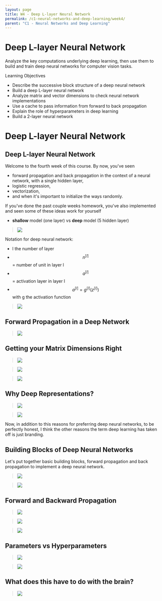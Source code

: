 ```yaml
---
layout: page
title: W4 - Deep L-layer Neural Network
permalink: /c1-neural-networks-and-deep-learning/week4/
parent: "C1 - Neural Networks and Deep Learning"
---
```


# Deep L-layer Neural Network

Analyze the key computations underlying deep learning, then use them to build and train deep neural networks for computer vision tasks.

Learning Objectives
- Describe the successive block structure of a deep neural network
- Build a deep L-layer neural network
- Analyze matrix and vector dimensions to check neural network implementations
- Use a cache to pass information from forward to back propagation
- Explain the role of hyperparameters in deep learning
- Build a 2-layer neural network


# Deep L-layer Neural Network

## Deep L-layer Neural Network

Welcome to the fourth week of this course. By now, you've seen 
- forward propagation and back propagation in the context of a neural network, with a single hidden layer, 
- logistic regression, 
- vectorization, 
- and when it's important to initialize the ways randomly. 

If you've done the past couple weeks homework, you've also implemented and seen some of these ideas work for yourself

- **shallow** model (one layer) vs **deep** model (5 hidden layer)

> <img src="./images/w02-01-Deep_L-layer_Neural_Network/img_2023-03-18_09-00-45.png">

Notation for deep neural network:
- l the number of layer
- $$n^{[l]}$$ = number of unit in layer l
- $$a^{[l]}$$ = activation layer in layer l 
- $$a^{[l]} = g^{[l]}(z^{[l]})$$  with g the activation function
> <img src="./images/w02-01-Deep_L-layer_Neural_Network/img_2023-03-18_09-00-50.png">

## Forward Propagation in a Deep Network

> <img src="./images/w02-02-Forward_Propagation_in_a_Deep_Network/img_2023-03-18_09-08-22.png">

## Getting your Matrix Dimensions Right

> <img src="./images/w02-03-Getting_your_Matrix_Dimensions_Right/img_2023-03-18_09-10-01.png">

> <img src="./images/w02-03-Getting_your_Matrix_Dimensions_Right/img_2023-03-18_09-10-07.png">

> <img src="./images/w02-03-Getting_your_Matrix_Dimensions_Right/img_2023-03-18_10-14-11.png">

## Why Deep Representations?

> <img src="./images/w02-04-Why_Deep_Representations/img_2023-03-18_10-16-39.png">

> <img src="./images/w02-04-Why_Deep_Representations/img_2023-03-18_10-16-42.png">

 Now, in addition to this reasons for preferring deep neural networks, to be perfectly honest, I think the other reasons the term deep learning has taken off is just branding. 

## Building Blocks of Deep Neural Networks


Let's put together basic building blocks, forward propagation and back propagation to implement a deep neural network. 

> <img src="./images/w02-05-Building_Blocks_of_Deep_Neural_Networks/img_2023-03-18_10-42-11.png">

> <img src="./images/w02-05-Building_Blocks_of_Deep_Neural_Networks/img_2023-03-18_10-42-16.png">

## Forward and Backward Propagation

> <img src="./images/w02-06-Forward_and_Backward_Propagation/img_2023-03-18_14-56-35.png">

> <img src="./images/w02-06-Forward_and_Backward_Propagation/img_2023-03-18_14-58-45.png">

> <img src="./images/w02-06-Forward_and_Backward_Propagation/img_2023-03-18_15-13-33.png">

## Parameters vs Hyperparameters

> <img src="./images/w02-07-Parameters_vs_Hyperparameters/img_2023-03-18_15-14-12.png">

> <img src="./images/w02-07-Parameters_vs_Hyperparameters/img_2023-03-18_15-14-14.png">
## What does this have to do with the brain?

> <img src="./images/w02-08-What_does_this_have_to_do_with_the_brain/img_2023-03-18_15-15-04.png">
